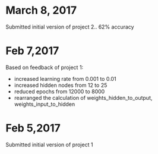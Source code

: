 # March 8, 2017
Submitted initial version of project 2..
62% accuracy 


# Feb 7,2017
Based on feedback of project 1:
- increased learning rate from 0.001 to 0.01
- increased hidden nodes from 12 to 25
- reduced epochs from 12000 to 8000
- rearranged the calculation of weights_hidden_to_output, weights_input_to_hidden
# Feb 5,2017
Submitted initial version of project 1
